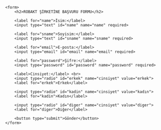 <!DOCTYPE html>
<html lang="tr">
<head>
    <meta charset="UTF-8">
    <meta name="viewport" content="width=device-width, initial-scale=1.0">
    <title>Arka Plan Resmi</title>
    <style>
        body {
            background-image: url('photo.jpg'); /* Resmin doğru yolu buraya eklenmeli */
            background-size: cover; 
            background-position: center;
            background-repeat: no-repeat;
            min-height: 100vh;
            display: flex;
            justify-content: center;
            align-items: center;
        }
        form {
            background: rgba(0, 0, 0, 0.6); /* Formun okunaklı olması için arka plan ekledim */
            padding: 20px;
            border-radius: 10px;
            color: white;
            width: 300px;
        }
        h2 {
            text-align: center;
            color: azure;
        }
        label {
            font-weight: bold;
        }
        input, button {
            width: 100%;
            margin-bottom: 10px;
            padding: 8px;
            border-radius: 5px;
            border: none;
        }
        button {
            background: #4CAF50;
            color: white;
            cursor: pointer;
            font-size: 16px;
        }
        button:hover {
            background: #45a049;
        }
    </style>
</head>
<body>

    <form>
        <h2>ROBAKT ŞİRKETİNE BAŞVURU FORMU</h2>
        
        <label for="name">İsim:</label>
        <input type="text" id="name" name="name" required>
        
        <label for="sname">Soyisim:</label>
        <input type="text" id="sname" name="sname" required>

        <label for="email">E-posta:</label>
        <input type="email" id="email" name="email" required>

        <label for="password">Şifre:</label>
        <input type="password" id="password" name="password" required>

        <label>Cinsiyet:</label> <br>
        <input type="radio" id="erkek" name="cinsiyet" value="erkek">
        <label for="erkek">Erkek</label>
        
        <input type="radio" id="kadin" name="cinsiyet" value="kadın">
        <label for="kadin">Kadın</label>
        
        <input type="radio" id="diger" name="cinsiyet" value="diger">
        <label for="diger">Diğer</label>
        
        <button type="submit">Gönder</button>
    </form>

</body>
</html>
